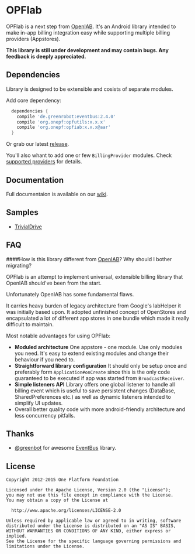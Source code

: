 # OPFIab
OPFIab is a next step from [OpenIAB](https://github.com/onepf/OpenIAB). It's an Android library intended to make in-app billing integration easy while supporting multiple billing providers (Appstores).

**This library is still under development and may contain bugs. Any feedback is deeply appreciated.**

## Dependencies
Library is designed to be extensible and cosists of separate modules.

Add core dependency:
```groovy
  dependencies {
    compile 'de.greenrobot:eventbus:2.4.0'
    compile 'org.onepf:opfutils:x.x.x'
    compile 'org.onepf:opfiab:x.x.x@aar'
  }
```
Or grab our latest [release](https://github.com/onepf/OPFIab/releases).

You'll also whant to add one or few `BillingProvider` modules. Check [supported providers](https://github.com/onepf/OPFIab/wiki#supported-billing-providers) for details. 

## Documentation
Full documentaion is available on our [wiki](https://github.com/onepf/OPFIab/wiki).

## Samples
* [TrivialDrive](https://github.com/onepf/OPFIab/tree/master/samples/trivialdrive)

## FAQ
####How is this library different from [OpenIAB](https://github.com/onepf/OpenIAB)? Why should I bother migrating?

OPFIab is an attempt to implement universal, extensible billing library that OpenIAB should've been from the start.

Unfortunately OpenIAB has some fundamental flaws.

It carries heavy burden of legacy architecture from Google's IabHelper it was initially based upon. It adopted unfinished concept of OpenStores and encapsulated a lot of different app stores in one bundle which made it really difficult to maintain.

Most notable advantages for using OPFIab:
* **Moduled architecture** One appstore - one module. Use only modules you need. It's easy to extend existing modules and change their behaviour if you need to.
* **Straightforward library configuration** It should only be setup once and preferably form `Application#onCreate` since this is the only code guaranteed to be executed if app was started from `BroadcastReceiver`.
* **Simple listeners API** Library offers one global listener to handle all billing event which is useful to save persistent changes (DataBase, SharedPreferences etc.) as well as dynamic listeners intended to simplify UI updates.
* Overall better quality code with more android-friendly architecture and less concurrency pitfalls.

## Thanks
* [@greenbot](https://github.com/greenrobot) for awesome [EventBus](https://github.com/greenrobot/EventBus) library.

## License

    Copyright 2012-2015 One Platform Foundation

    Licensed under the Apache License, Version 2.0 (the "License");
    you may not use this file except in compliance with the License.
    You may obtain a copy of the License at

      http://www.apache.org/licenses/LICENSE-2.0

    Unless required by applicable law or agreed to in writing, software
    distributed under the License is distributed on an "AS IS" BASIS,
    WITHOUT WARRANTIES OR CONDITIONS OF ANY KIND, either express or implied.
    See the License for the specific language governing permissions and
    limitations under the License.
